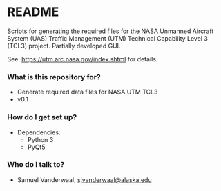 # README #

Scripts for generating the required files for the NASA Unmanned Aircraft System (UAS) Traffic Management (UTM) Technical Capability Level 3 (TCL3) project. Partially developed GUI.

See: https://utm.arc.nasa.gov/index.shtml for details.

### What is this repository for? ###

* Generate required data files for NASA UTM TCL3
* v0.1

### How do I get set up? ###

* Dependencies:
	- Python 3
	- PyQt5

### Who do I talk to? ###

* Samuel Vanderwaal, sjvanderwaal@alaska.edu

